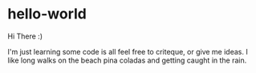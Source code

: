 # hello-world

Hi There :)

I'm just learning some code is all feel free to criteque, or give me ideas.
I like long walks on the beach pina coladas and getting caught in the rain.
